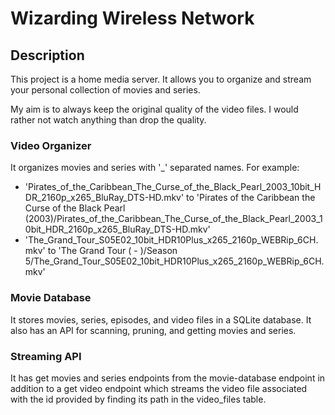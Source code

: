 # Wizarding Wireless Network

## Description

This project is a home media server. It allows you to organize and stream your personal collection of movies and series.

My aim is to always keep the original quality of the video files. I would rather not watch anything than drop the quality.

### Video Organizer

It organizes movies and series with '_' separated names. For example:
- 'Pirates_of_the_Caribbean_The_Curse_of_the_Black_Pearl_2003_10bit_HDR_2160p_x265_BluRay_DTS-HD.mkv' to 'Pirates of the Caribbean the Curse of the Black Pearl (2003)/Pirates_of_the_Caribbean_The_Curse_of_the_Black_Pearl_2003_10bit_HDR_2160p_x265_BluRay_DTS-HD.mkv'
- 'The_Grand_Tour_S05E02_10bit_HDR10Plus_x265_2160p_WEBRip_6CH.mkv' to 'The Grand Tour ( - )/Season 5/The_Grand_Tour_S05E02_10bit_HDR10Plus_x265_2160p_WEBRip_6CH.mkv' 

### Movie Database

It stores movies, series, episodes, and video files in a SQLite database.
It also has an API for scanning, pruning, and getting movies and series.

### Streaming API

It has get movies and series endpoints from the movie-database endpoint in addition to a get video endpoint which streams the video file associated with the id provided by finding its path in the video_files table.
